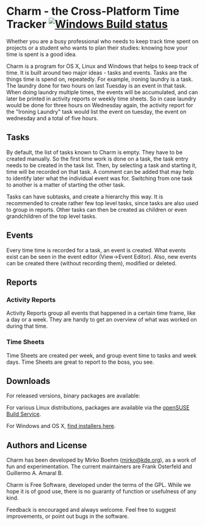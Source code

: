 Charm - the Cross-Platform Time Tracker [![Windows Build status](https://ci.appveyor.com/api/projects/status/cxr8oijfuya778c8/branch/master?svg=true)](https://ci.appveyor.com/project/KDAB/charm/branch/master)
======================================
Whether you are a busy professional who needs to keep track time spent on
projects or a student who wants to plan their studies: knowing how your
time is spent is a good idea.

Charm is a program for OS X, Linux and Windows that helps to keep
track of time. It is built around two major ideas - tasks and
events. Tasks are the things time is spend on, repeatedly. For
example, ironing laundry is a task. The laundry done for two hours on
last Tuesday is an event in that task. When doing laundry multiple
times, the events will be accumulated, and can later be printed in
activity reports or weekly time sheets. So in case laundry would be
done for three hours on Wednesday again, the activity report for the
"Ironing Laundry" task would list the event on tuesday, the event on
wednesday and a total of five hours.

Tasks
-----
By default, the list of tasks known to Charm is empty. They have to be
created manually. So the first time work is done on a task, the task
entry needs to be created in the task list. Then, by selecting a task
and starting it, time will be recorded on that task. A comment can be
added that may help to identify later what the individual event was
for.
Switching from one task to another is a matter of starting the other
task.

Tasks can have subtasks, and create a hierarchy this way. It is
recommended to create rather few top level tasks, since tasks are also
used to group in reports. Other tasks can then be created as children
or even grandchildren of the top level tasks.

Events
------
Every time time is recorded for a task, an event is created. What
events exist can be seen in the event editor (View->Event
Editor). Also, new events can be created there (without recording
them), modified or deleted.


Reports
-------
### Activity Reports
Activity Reports group all events that happened in a certain time
frame, like a day or a week. They are handy to get an overview of what
was worked on during that time.

### Time Sheets
Time Sheets are created per week, and group event time to tasks and
week days. Time Sheets are great to report to the boss, you see.

Downloads
---------

For released versions, binary packages are available:

For various Linux distributions, packages are available via the [openSUSE Build Service](https://build.opensuse.org/package/show/isv:KDAB/charmtimetracker/).

For Windows and OS X, [find installers here](https://github.com/KDAB/Charm/releases).

Authors and License
-------------------
Charm has been developed by Mirko Boehm (mirko@kde.org), as a work of fun and
experimentation. The current maintainers are Frank Osterfeld and Guillermo A.
Amaral B.

Charm is Free Software, developed under the terms
of the GPL. While we hope it is of good use, there is no guaranty of
function or usefulness of any kind.

Feedback is encouraged and always welcome. Feel free to suggest
improvements, or point out bugs in the software.
